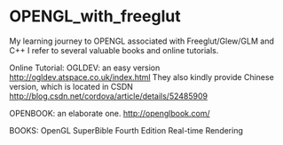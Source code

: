 # OPENGL_with_freeglut

My learning journey to OPENGL associated with Freeglut/Glew/GLM and C++
I refer to several valuable books and online tutorials.

Online Tutorial:
OGLDEV: an easy version
http://ogldev.atspace.co.uk/index.html
They also kindly provide Chinese version, which is located in CSDN
http://blog.csdn.net/cordova/article/details/52485909

OPENBOOK: an elaborate one.
http://openglbook.com/

BOOKS:
OpenGL SuperBible Fourth Edition
Real-time Rendering
